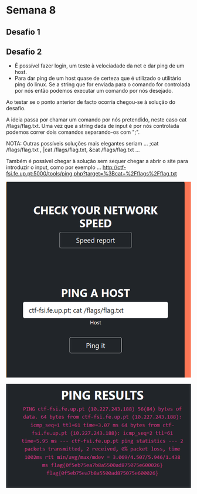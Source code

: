# Semana 8


## Desafio 1


## Desafio 2

- É possível fazer login, um teste à velociadade da net e dar ping de um host.
- Para dar ping de um host quase de certeza que é utilizado o utilitário ping do linux. Se a string que for enviada para o comando for controlada por nós então podemos executar um comando por nós desejado.

Ao testar se o ponto anterior de facto ocorria chegou-se à solução do desafio.

A ideia passa por chamar um comando por nós pretendido, neste caso cat /flags/flag.txt. Uma vez que a string dada de input é por nós controlada podemos correr dois comandos separando-os com ";".


NOTA: Outras possíveis soluções mais elegantes seriam ... ;cat /flags/flag.txt , |cat /flags/flag.txt, &cat /flags/flag.txt ...

Também é possível chegar à solução sem sequer chegar a abrir o site para introduzir o input, como por exemplo ... http://ctf-fsi.fe.up.pt:5000/tools/ping.php?target=%3Bcat+%2Fflags%2Fflag.txt

![](Desafio2_sem10_exploit.png)

![](Desafio2_sem10.png)






